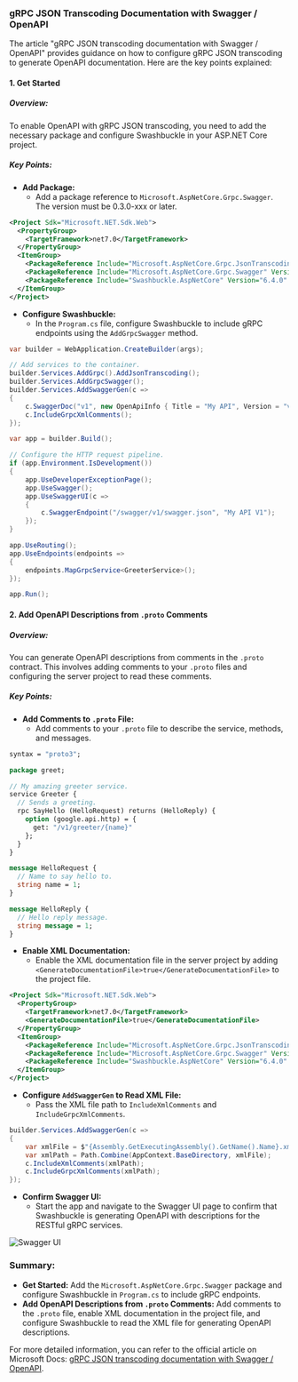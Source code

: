 ### gRPC JSON Transcoding Documentation with Swagger / OpenAPI

The article "gRPC JSON transcoding documentation with Swagger / OpenAPI" provides guidance on how to configure gRPC JSON transcoding to generate OpenAPI documentation. Here are the key points explained:

#### 1. Get Started

##### Overview:
To enable OpenAPI with gRPC JSON transcoding, you need to add the necessary package and configure Swashbuckle in your ASP.NET Core project.

##### Key Points:
- **Add Package:**
  - Add a package reference to `Microsoft.AspNetCore.Grpc.Swagger`. The version must be 0.3.0-xxx or later.

```xml name=ProjectFile.csproj
<Project Sdk="Microsoft.NET.Sdk.Web">
  <PropertyGroup>
    <TargetFramework>net7.0</TargetFramework>
  </PropertyGroup>
  <ItemGroup>
    <PackageReference Include="Microsoft.AspNetCore.Grpc.JsonTranscoding" Version="8.0.0" />
    <PackageReference Include="Microsoft.AspNetCore.Grpc.Swagger" Version="0.3.0-xxx" />
    <PackageReference Include="Swashbuckle.AspNetCore" Version="6.4.0" />
  </ItemGroup>
</Project>
```

- **Configure Swashbuckle:**
  - In the `Program.cs` file, configure Swashbuckle to include gRPC endpoints using the `AddGrpcSwagger` method.

```csharp name=Program.cs
var builder = WebApplication.CreateBuilder(args);

// Add services to the container.
builder.Services.AddGrpc().AddJsonTranscoding();
builder.Services.AddGrpcSwagger();
builder.Services.AddSwaggerGen(c =>
{
    c.SwaggerDoc("v1", new OpenApiInfo { Title = "My API", Version = "v1" });
    c.IncludeGrpcXmlComments();
});

var app = builder.Build();

// Configure the HTTP request pipeline.
if (app.Environment.IsDevelopment())
{
    app.UseDeveloperExceptionPage();
    app.UseSwagger();
    app.UseSwaggerUI(c =>
    {
        c.SwaggerEndpoint("/swagger/v1/swagger.json", "My API V1");
    });
}

app.UseRouting();
app.UseEndpoints(endpoints =>
{
    endpoints.MapGrpcService<GreeterService>();
});

app.Run();
```

#### 2. Add OpenAPI Descriptions from `.proto` Comments

##### Overview:
You can generate OpenAPI descriptions from comments in the `.proto` contract. This involves adding comments to your `.proto` files and configuring the server project to read these comments.

##### Key Points:
- **Add Comments to `.proto` File:**
  - Add comments to your `.proto` file to describe the service, methods, and messages.

```protobuf name=greet.proto
syntax = "proto3";

package greet;

// My amazing greeter service.
service Greeter {
  // Sends a greeting.
  rpc SayHello (HelloRequest) returns (HelloReply) {
    option (google.api.http) = {
      get: "/v1/greeter/{name}"
    };
  }
}

message HelloRequest {
  // Name to say hello to.
  string name = 1;
}

message HelloReply {
  // Hello reply message.
  string message = 1;
}
```

- **Enable XML Documentation:**
  - Enable the XML documentation file in the server project by adding `<GenerateDocumentationFile>true</GenerateDocumentationFile>` to the project file.

```xml name=ProjectFile.csproj
<Project Sdk="Microsoft.NET.Sdk.Web">
  <PropertyGroup>
    <TargetFramework>net7.0</TargetFramework>
    <GenerateDocumentationFile>true</GenerateDocumentationFile>
  </PropertyGroup>
  <ItemGroup>
    <PackageReference Include="Microsoft.AspNetCore.Grpc.JsonTranscoding" Version="8.0.0" />
    <PackageReference Include="Microsoft.AspNetCore.Grpc.Swagger" Version="0.3.0-xxx" />
    <PackageReference Include="Swashbuckle.AspNetCore" Version="6.4.0" />
  </ItemGroup>
</Project>
```

- **Configure `AddSwaggerGen` to Read XML File:**
  - Pass the XML file path to `IncludeXmlComments` and `IncludeGrpcXmlComments`.

```csharp name=Program.cs
builder.Services.AddSwaggerGen(c =>
{
    var xmlFile = $"{Assembly.GetExecutingAssembly().GetName().Name}.xml";
    var xmlPath = Path.Combine(AppContext.BaseDirectory, xmlFile);
    c.IncludeXmlComments(xmlPath);
    c.IncludeGrpcXmlComments(xmlPath);
});
```

- **Confirm Swagger UI:**
  - Start the app and navigate to the Swagger UI page to confirm that Swashbuckle is generating OpenAPI with descriptions for the RESTful gRPC services.

![Swagger UI](https://docs.microsoft.com/en-us/aspnet/core/grpc/json-transcoding-openapi/static/swaggerui.png)

### Summary:

- **Get Started:** Add the `Microsoft.AspNetCore.Grpc.Swagger` package and configure Swashbuckle in `Program.cs` to include gRPC endpoints.
- **Add OpenAPI Descriptions from `.proto` Comments:** Add comments to the `.proto` file, enable XML documentation in the project file, and configure Swashbuckle to read the XML file for generating OpenAPI descriptions.

For more detailed information, you can refer to the official article on Microsoft Docs: [gRPC JSON transcoding documentation with Swagger / OpenAPI](https://docs.microsoft.com/en-us/aspnet/core/grpc/json-transcoding-openapi).